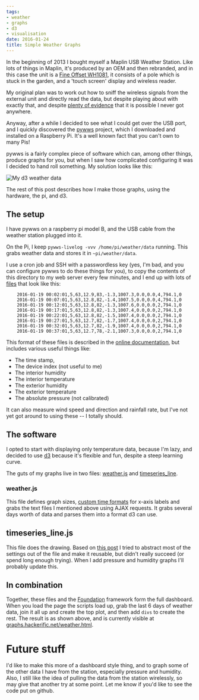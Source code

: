```yaml
---
tags:
- weather
- graphs
- d3
- visualisation
date: 2016-01-24
title: Simple Weather Graphs
---
```


In the beginning of 2013 I bought myself a Maplin USB Weather Station. Like
lots of things in Maplin, it's produced by an OEM and then rebranded, and in
this case the unit is a [Fine Offset WH1081](http://www.foshk.com/weather_professional/wh1081.htm), 
it consists of a pole which is stuck in the garden, and a 'touch screen' display and wireless reader.

My original plan was to work out how to sniff the wireless signals from the
external unit and directly read the data, but despite playing about with
exactly that, and despite [plenty of evidence](https://www.raspberrypi.org/forums/viewtopic.php?t=14777)
that it is possible I never got anywhere.

Anyway, after a while I decided to see what I could get over the USB port, and
I quickly discovered the [pywws](https://pypi.python.org/pypi/pywws/) project,
which I downloaded and installed on a Raspberry Pi. It's a well known fact that
you can't own to many Pis!

pywws is a fairly complex piece of software which can, among other things,
produce graphs for you, but when I saw how complicated configuring it was I
decided to hand roll something. My solution looks like this:

![My d3 weather data](https://files.hackerific.net/pi_weather_data.png)

The rest of this post describes how I make those graphs, using the hardware,
the pi, and d3.

## The setup

I have pywws on a raspberry pi model B, and the USB cable from the weather
station plugged into it.

On the Pi, I keep `pywws-livelog -vvv /home/pi/weather/data` running. This
grabs weather data and stores it in `~pi/weather/data`. 

I use a cron job and SSH with a passwordless key (yes, I'm bad, and you can
configure pywws to do these things for you), to copy the
contents of this directory to my web server every few minutes, and I end up with lots of 
[files](https://graphs.hackerific.net/weather/data/raw/2016/2016-01/2016-01-19.txt) that look like this:

        2016-01-19 00:02:01,5,63,12.9,83,-1.3,1007.3,0.0,0.0,4,794.1,0
        2016-01-19 00:07:01,5,63,12.8,82,-1.4,1007.5,0.0,0.0,4,794.1,0
        2016-01-19 00:12:01,5,63,12.8,82,-1.3,1007.6,0.0,0.0,2,794.1,0
        2016-01-19 00:17:01,5,63,12.8,82,-1.3,1007.4,0.0,0.0,2,794.1,0
        2016-01-19 00:22:01,5,63,12.8,82,-1.5,1007.4,0.0,0.0,2,794.1,0
        2016-01-19 00:27:01,5,63,12.7,82,-1.7,1007.4,0.0,0.0,2,794.1,0
        2016-01-19 00:32:01,5,63,12.7,82,-1.9,1007.4,0.0,0.0,2,794.1,0
        2016-01-19 00:37:01,5,63,12.7,78,-2.1,1007.3,0.0,0.0,2,794.1,0

This format of these files is described in the [online documentation](http://pythonhosted.org/pywws/en/html/api/pywws.DataStore.html#module-pywws.DataStore), 
but includes various useful things like:

* The time stamp,
* The device index (not useful to me)
* The interior humidity
* The interior temperature
* The exterior humidity
* The exterior temperature
* The absolute pressure (not calibrated)

It can also measure wind speed and direction and rainfall rate, but I've not
yet got around to using these -- I totally should.

## The software

I opted to start with displaying only temperature data, because I'm lazy, and
decided to use [d3](http://d3js.org/) because it's flexible and fun, despite
a steep learning curve.

The guts of my graphs live in two files: [weather.js](https://graphs.hackerific.net/weather.js) 
and [timeseries_line](https://graphs.hackerific.net/timeseries_line.js). 

### weather.js

This file defines graph sizes, [custom time formats](https://github.com/mbostock/d3/wiki/Time-Formatting#format_multi) 
for x-axis labels and grabs the text files I mentioned above using AJAX
requests. It grabs several days worth of data and parses them into a
format d3 can use. 

## timeseries_line.js

This file does the drawing. Based on [this post](http://bost.ocks.org/mike/chart/) 
I tried to abstract most of the settings out of the file and make it reusable, but didn't really succeed (or
spend long enough trying).  When I add pressure and humidity graphs I'll probably update this.

## In combination

Together, these files and the [Foundation](http://foundation.zurb.com/)
framework form the full dashboard. When you load the page the scripts load up,
grab the last 6 days of weather data, join it all up and create the top plot,
and then add `divs` to create the rest. The result is as shown above, and is
currently visible at
[graphs.hackerific.net/weather.html](https://graphs.hackerific.net/weather.html).

# Future stuff

I'd like to make this more of a dashboard style thing, and to graph some of the
other data I have from the station, especially pressure and humidity.
Also, I still like the idea of pulling the data from the station wirelessly, so
may give that another try at some point. Let me know if you'd like to see the
code put on github.
